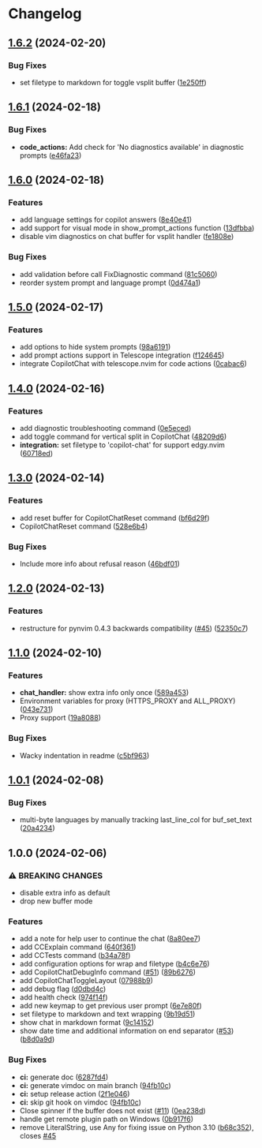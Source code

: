 # Changelog

## [1.6.2](https://github.com/CopilotC-Nvim/CopilotChat.nvim/compare/v1.6.1...v1.6.2) (2024-02-20)

### Bug Fixes

- set filetype to markdown for toggle vsplit buffer ([1e250ff](https://github.com/CopilotC-Nvim/CopilotChat.nvim/commit/1e250ff1d751fc187e220ac596eb745f09e805aa))

## [1.6.1](https://github.com/CopilotC-Nvim/CopilotChat.nvim/compare/v1.6.0...v1.6.1) (2024-02-18)

### Bug Fixes

- **code_actions:** Add check for 'No diagnostics available' in diagnostic prompts ([e46fa23](https://github.com/CopilotC-Nvim/CopilotChat.nvim/commit/e46fa23fe7c43a29c849fb9b6a1d565d2e0b83f1))

## [1.6.0](https://github.com/CopilotC-Nvim/CopilotChat.nvim/compare/v1.5.0...v1.6.0) (2024-02-18)

### Features

- add language settings for copilot answers ([8e40e41](https://github.com/CopilotC-Nvim/CopilotChat.nvim/commit/8e40e41c5bdabe675b2e54c80347dd85f1a9d550))
- add support for visual mode in show_prompt_actions function ([13dfbba](https://github.com/CopilotC-Nvim/CopilotChat.nvim/commit/13dfbba39e2202ad6bae5b4806ce7e42f75c94a0))
- disable vim diagnostics on chat buffer for vsplit handler ([fe1808e](https://github.com/CopilotC-Nvim/CopilotChat.nvim/commit/fe1808e51760c2fa71ca4176551161c73b2f2f73))

### Bug Fixes

- add validation before call FixDiagnostic command ([81c5060](https://github.com/CopilotC-Nvim/CopilotChat.nvim/commit/81c506027e6a638973e3187dd98fc70cae024719))
- reorder system prompt and language prompt ([0d474a1](https://github.com/CopilotC-Nvim/CopilotChat.nvim/commit/0d474a14b3bf67469946aa639e3de1a42b016373))

## [1.5.0](https://github.com/CopilotC-Nvim/CopilotChat.nvim/compare/v1.4.0...v1.5.0) (2024-02-17)

### Features

- add options to hide system prompts ([98a6191](https://github.com/CopilotC-Nvim/CopilotChat.nvim/commit/98a61913f4cd798fb042f4b21f6a3e1a457c3959))
- add prompt actions support in Telescope integration ([f124645](https://github.com/CopilotC-Nvim/CopilotChat.nvim/commit/f124645d4b48df59790c9763687b94cf7dd3f5bf))
- integrate CopilotChat with telescope.nvim for code actions ([0cabac6](https://github.com/CopilotC-Nvim/CopilotChat.nvim/commit/0cabac6af8c838d4984b766f5d985a04259d3a4d))

## [1.4.0](https://github.com/CopilotC-Nvim/CopilotChat.nvim/compare/v1.3.0...v1.4.0) (2024-02-16)

### Features

- add diagnostic troubleshooting command ([0e5eced](https://github.com/CopilotC-Nvim/CopilotChat.nvim/commit/0e5ecedda4d7a9cc6eeef1424889d8d9550bf4f3))
- add toggle command for vertical split in CopilotChat ([48209d6](https://github.com/CopilotC-Nvim/CopilotChat.nvim/commit/48209d6b98cb50c9dae59da70ebda351282cf8f7))
- **integration:** set filetype to 'copilot-chat' for support edgy.nvim ([60718ed](https://github.com/CopilotC-Nvim/CopilotChat.nvim/commit/60718ed6e806fa86fd78cb3bf55a05f1a74b257e))

## [1.3.0](https://github.com/CopilotC-Nvim/CopilotChat.nvim/compare/v1.2.0...v1.3.0) (2024-02-14)

### Features

- add reset buffer for CopilotChatReset command ([bf6d29f](https://github.com/CopilotC-Nvim/CopilotChat.nvim/commit/bf6d29f3bde05c8a2b0f127737af13cc6df73b9a))
- CopilotChatReset command ([528e6b4](https://github.com/CopilotC-Nvim/CopilotChat.nvim/commit/528e6b4b33737e4863fccdb7ed2c6d7aec4f2029))

### Bug Fixes

- Include more info about refusal reason ([46bdf01](https://github.com/CopilotC-Nvim/CopilotChat.nvim/commit/46bdf018069072a8a43c468ee1cede45536909a3))

## [1.2.0](https://github.com/CopilotC-Nvim/CopilotChat.nvim/compare/v1.1.0...v1.2.0) (2024-02-13)

### Features

- restructure for pynvim 0.4.3 backwards compatibility ([#45](https://github.com/CopilotC-Nvim/CopilotChat.nvim/issues/45)) ([52350c7](https://github.com/CopilotC-Nvim/CopilotChat.nvim/commit/52350c78dbcfcb3acabf3478276ad9a87ebbfd26))

## [1.1.0](https://github.com/CopilotC-Nvim/CopilotChat.nvim/compare/v1.0.1...v1.1.0) (2024-02-10)

### Features

- **chat_handler:** show extra info only once ([589a453](https://github.com/CopilotC-Nvim/CopilotChat.nvim/commit/589a4538d648c8723d839ca963a47a6176be3c78))
- Environment variables for proxy (HTTPS_PROXY and ALL_PROXY) ([043e731](https://github.com/CopilotC-Nvim/CopilotChat.nvim/commit/043e731005278649dbdf1d5866c6e3c7719f1202))
- Proxy support ([19a8088](https://github.com/CopilotC-Nvim/CopilotChat.nvim/commit/19a8088c171cb956fd553200b77c8dbbe76707b6))

### Bug Fixes

- Wacky indentation in readme ([c5bf963](https://github.com/CopilotC-Nvim/CopilotChat.nvim/commit/c5bf963f4702a8a94aa97de2e6205796cb381ae5))

## [1.0.1](https://github.com/CopilotC-Nvim/CopilotChat.nvim/compare/v1.0.0...v1.0.1) (2024-02-08)

### Bug Fixes

- multi-byte languages by manually tracking last_line_col for buf_set_text ([20a4234](https://github.com/CopilotC-Nvim/CopilotChat.nvim/commit/20a4234a542deef1a128aca4d0dd7e8d429a1f2a))

## 1.0.0 (2024-02-06)

### ⚠ BREAKING CHANGES

- disable extra info as default
- drop new buffer mode

### Features

- add a note for help user to continue the chat ([8a80ee7](https://github.com/CopilotC-Nvim/CopilotChat.nvim/commit/8a80ee7d3f9d0dcb65b315255d629c2cd8263dac))
- add CCExplain command ([640f361](https://github.com/CopilotC-Nvim/CopilotChat.nvim/commit/640f361a54be51e7c479257c374d4a26d8fcd31d))
- add CCTests command ([b34a78f](https://github.com/CopilotC-Nvim/CopilotChat.nvim/commit/b34a78f05ebe65ca093e4dc4b66de9120a681f4c))
- add configuration options for wrap and filetype ([b4c6e76](https://github.com/CopilotC-Nvim/CopilotChat.nvim/commit/b4c6e760232ec54d4632edef3869e1a05ec61751))
- add CopilotChatDebugInfo command ([#51](https://github.com/CopilotC-Nvim/CopilotChat.nvim/issues/51)) ([89b6276](https://github.com/CopilotC-Nvim/CopilotChat.nvim/commit/89b6276e995de2e05ea391a9d1045676737c93bd))
- add CopilotChatToggleLayout ([07988b9](https://github.com/CopilotC-Nvim/CopilotChat.nvim/commit/07988b95a412756169016e991dabcf190a930c7e))
- add debug flag ([d0dbd4c](https://github.com/CopilotC-Nvim/CopilotChat.nvim/commit/d0dbd4c6fb9be75ccaa591b050198d40c097f423))
- add health check ([974f14f](https://github.com/CopilotC-Nvim/CopilotChat.nvim/commit/974f14f0d0978d858cbe0126568f30fd63262cb6))
- add new keymap to get previous user prompt ([6e7e80f](https://github.com/CopilotC-Nvim/CopilotChat.nvim/commit/6e7e80f118c589a009fa1703a284ad292260e3a0))
- set filetype to markdown and text wrapping ([9b19d51](https://github.com/CopilotC-Nvim/CopilotChat.nvim/commit/9b19d51deacdf5c958933e99a2e75ebe4c968a9b))
- show chat in markdown format ([9c14152](https://github.com/CopilotC-Nvim/CopilotChat.nvim/commit/9c141523de12e723b1d72d95760f2daddcecd1d9))
- show date time and additional information on end separator ([#53](https://github.com/CopilotC-Nvim/CopilotChat.nvim/issues/53)) ([b8d0a9d](https://github.com/CopilotC-Nvim/CopilotChat.nvim/commit/b8d0a9d0e0824ff3b643a2652202be2a51b37dbc))

### Bug Fixes

- **ci:** generate doc ([6287fd4](https://github.com/CopilotC-Nvim/CopilotChat.nvim/commit/6287fd452d83d43a739d4c7c7a5524537032fc5d))
- **ci:** generate vimdoc on main branch ([94fb10c](https://github.com/CopilotC-Nvim/CopilotChat.nvim/commit/94fb10cb65bc32cc0c1d96c93ec2d94c4f5d40eb))
- **ci:** setup release action ([2f1e046](https://github.com/CopilotC-Nvim/CopilotChat.nvim/commit/2f1e0466af30c26fdcd2b94d331ea4004d32bb07))
- **ci:** skip git hook on vimdoc ([94fb10c](https://github.com/CopilotC-Nvim/CopilotChat.nvim/commit/94fb10cb65bc32cc0c1d96c93ec2d94c4f5d40eb))
- Close spinner if the buffer does not exist ([#11](https://github.com/CopilotC-Nvim/CopilotChat.nvim/issues/11)) ([0ea238d](https://github.com/CopilotC-Nvim/CopilotChat.nvim/commit/0ea238d7be9c7872dd9932a56d3521531b2297db))
- handle get remote plugin path on Windows ([0b917f6](https://github.com/CopilotC-Nvim/CopilotChat.nvim/commit/0b917f633eaef621d293f344965e9e0545be9a80))
- remove LiteralString, use Any for fixing issue on Python 3.10 ([b68c352](https://github.com/CopilotC-Nvim/CopilotChat.nvim/commit/b68c3522d03c8ac9a332169c56e725b69a43b07c)), closes [#45](https://github.com/CopilotC-Nvim/CopilotChat.nvim/issues/45)

